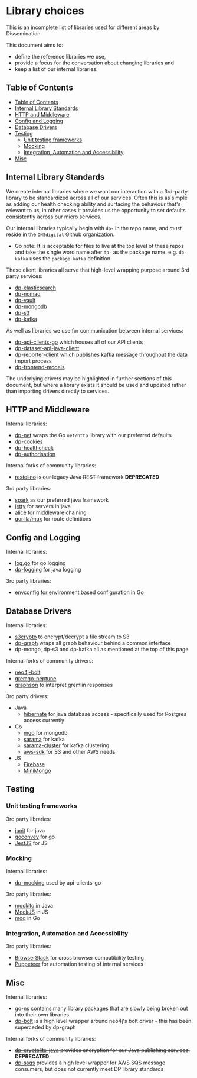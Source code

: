 # Library choices

This is an incomplete list of libraries used for different areas by Dissemination.

This document aims to:

* define the reference libraries we use,
* provide a focus for the conversation about changing libraries and
* keep a list of our internal libraries.

## Table of Contents

* [Table of Contents](#table-of-contents)
* [Internal Library Standards](#internal-library-standards)
* [HTTP and Middleware](#http-and-middleware)
* [Config and Logging](#config-and-logging)
* [Database Drivers](#database-drivers)
* [Testing](#testing)
  * [Unit testing frameworks](#unit-testing-frameworks)
  * [Mocking](#mocking)
  * [Integration, Automation and Accessibility](#integration-automation-and-accessibility)
* [Misc](#misc)

## Internal Library Standards

We create internal libraries where we want our interaction with a 3rd-party library to be
standardized across all of our services. Often this is as simple as adding our health
checking ability and surfacing the behaviour that's relevant to us, in other cases it
provides us the opportunity to set defaults consistently across our micro services.

Our internal libraries typically begin with `dp-` in the repo name, and *must* reside in the `ONSdigital` Github organization.

* Go note: It is acceptable for files to live at the top level of these repos and take the single word name after `dp-` as the package name. e.g. `dp-kafka` uses the `package kafka` definition

These client libraries all serve that high-level wrapping purpose around 3rd party services:

* [dp-elasticsearch](https://github.com/ONSdigital/dp-elasticsearch)
* [dp-nomad](https://github.com/ONSdigital/dp-nomad)
* [dp-vault](https://github.com/ONSdigital/dp-vault)
* [dp-mongodb](https://github.com/ONSdigital/dp-mongodb)
* [dp-s3](https://github.com/ONSdigital/dp-s3)
* [dp-kafka](https://github.com/ONSdigital/dp-kafka)

As well as libraries we use for communication between internal services:

* [dp-api-clients-go](https://github.com/ONSdigital/dp-api-clients-go) which houses all of our API clients
* [dp-dataset-api-java-client](https://github.com/ONSdigital/dp-dataset-api-java-client)
* [dp-reporter-client](https://github.com/ONSdigital/dp-reporter-client) which publishes kafka message throughout the data import process
* [dp-frontend-models](https://github.com/ONSdigital/dp-frontend-models)

The underlying drivers may be highlighted in further sections of this document, but where a library exists it should be used and updated rather than importing drivers directly to services.

## HTTP and Middleware

Internal libraries:

* [dp-net](https://github.com/ONSdigital/dp-net) wraps the Go `net/http` library with our preferred defaults
* [dp-cookies](https://github.com/ONSdigital/dp-cookies)
* [dp-healthcheck](https://github.com/ONSdigital/dp-healthcheck)
* [dp-authorisation](https://github.com/ONSdigital/dp-authorisation)

Internal forks of community libraries:

* ~~[restolino](https://github.com/ONSdigital/restolino) is our legacy Java REST framework~~ **DEPRECATED**

3rd party libraries:

* [spark](http://sparkjava.com/) as our preferred java framework
* [jetty](https://www.eclipse.org/jetty/) for servers in java
* [alice](https://github.com/justinas/alice) for middleware chaining
* [gorilla/mux](http://github.com/gorilla/mux) for route definitions


## Config and Logging

Internal libraries:

* [log.go](https://github.com/ONSdigital/log.go) for go logging
* [dp-logging](https://github.com/ONSdigital/dp-logging) for java logging

 3rd party libraries:

* [envconfig](https://github.com/kelseyhightower/envconfig) for environment based configuration in Go


## Database Drivers

Internal libraries:

* [s3crypto](https://github.com/ONSdigital/s3crypto) to encrypt/decrypt a file stream to S3
* [dp-graph](https://github.com/ONSdigital/dp-graph) wraps all graph behaviour behind a common interface
* dp-mongo, dp-s3 and dp-kafka all as mentioned at the top of this page

Internal forks of community drivers:

* [neo4j-bolt](https://github.com/ONSdigital/golang-neo4j-bolt-driver)
* [gremgo-neptune](https://github.com/ONSdigital/gremgo-neptune)
* [graphson](https://github.com/ONSdigital/graphson) to interpret gremlin responses

3rd party drivers:

* Java
  * [hibernate](https://hibernate.org/) for java database access - specifically used for Postgres access currently
* Go
  * [mgo](https://github.com/globalsign/mgo) for mongodb
  * [sarama](https://github.com/Shopify/sarama) for kafka
  * [sarama-cluster](https://github.com/bsm/sarama-cluster) for kafka clustering
  * [aws-sdk](https://github.com/aws/aws-sdk-go) for S3 and other AWS needs
* JS
  * [Firebase](https://firebase.google.com/docs/reference/js)
  * [MiniMongo](https://www.npmjs.com/package/minimongo)


## Testing

### Unit testing frameworks

3rd party libraries:

* [junit](https://junit.org/junit5/) for java
* [goconvey](https://github.com/smartystreets/goconvey) for go
* [JestJS](https://jestjs.io/) for JS

### Mocking

Internal libraries:

* [dp-mocking](https://github.com/ONSdigital/dp-mocking) used by api-clients-go

3rd party libraries:

* [mockito](https://github.com/mockito/mockito) in Java
* [MockJS](https://www.npmjs.com/package/mockjs) in JS
* [moq](https://github.com/matryer/moq) in Go

### Integration, Automation and Accessibility

3rd party libraries:

* [BrowserStack](https://www.browserstack.com/) for cross browser compatibility testing
* [Puppeteer](https://github.com/GoogleChrome/puppeteer) for automation testing of internal services

## Misc

Internal libraries:

* [go-ns](https://github.com/ONSdigital/go-ns) contains many library packages that are slowly being broken out into their own libraries
* [dp-bolt](https://github.com/ONSdigital/dp-bolt) is a high level wrapper around neo4j's bolt driver - this has been superceded by dp-graph

Internal forks of community libraries:

* ~~[dp-cryptolite-java](https://github.com/ONSdigital/dp-cryptolite-java) provides encryption for our Java publishing services.~~ **DEPRECATED**
* [dp-ssqs](https://github.com/ONSdigital/dp-ssqs) provides a high level wrapper for AWS SQS message consumers, but does not currently meet DP library standards
